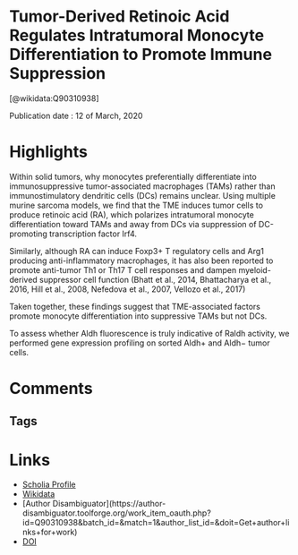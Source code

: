 Tumor-Derived Retinoic Acid Regulates Intratumoral Monocyte Differentiation to Promote Immune Suppression
=========================================================================================================
  
  [@wikidata:Q90310938]  
  
Publication date : 12 of March, 2020  

# Highlights

Within solid tumors, why monocytes preferentially differentiate into immunosuppressive tumor-associated macrophages (TAMs) rather than immunostimulatory dendritic cells (DCs) remains unclear. Using multiple murine sarcoma models, we find that the TME induces tumor cells to produce retinoic acid (RA), which polarizes intratumoral monocyte differentiation toward TAMs and away from DCs via suppression of DC-promoting transcription factor Irf4.

Similarly, although RA can induce Foxp3+ T regulatory cells and Arg1 producing anti-inflammatory macrophages, it has also been reported to promote anti-tumor Th1 or Th17 T cell responses and dampen myeloid-derived suppressor cell function (Bhatt et al., 2014, Bhattacharya et al., 2016, Hill et al., 2008, Nefedova et al., 2007, Vellozo et al., 2017)

Taken together, these findings suggest that TME-associated factors promote monocyte differentiation into suppressive TAMs but not DCs.

To assess whether Aldh fluorescence is truly indicative of Raldh activity, we performed gene expression profiling on sorted Aldh+ and Aldh− tumor cells. 




# Comments

## Tags

# Links
  
 * [Scholia Profile](https://scholia.toolforge.org/work/Q90310938)  
 * [Wikidata](https://www.wikidata.org/wiki/Q90310938)  
 * [Author Disambiguator](https://author-
disambiguator.toolforge.org/work_item_oauth.php?id=Q90310938&batch_id=&match=1&author_list_id=&doit=Get+author+links+for+work)  
 * [DOI](https://doi.org/10.1016/J.CELL.2020.02.042)  
